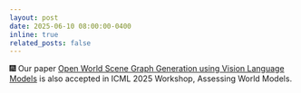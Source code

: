 ```yaml
---
layout: post
date: 2025-06-10 08:00:00-0400
inline: true
related_posts: false
---
```


:fireworks: Our paper [Open World Scene Graph Generation using Vision Language Models](https://arxiv.org/abs/2506.08189) is also accepted in ICML 2025 Workshop, Assessing World Models.

